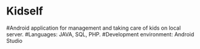 # Kidself
#Android application for management and taking care of kids on local server.
#Languages: JAVA, SQL, PHP.
#Development environment: Android Studio
